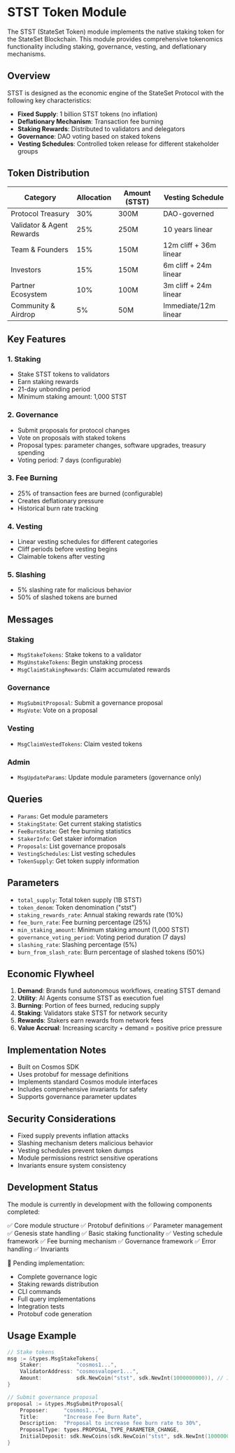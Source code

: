 # STST Token Module

The STST (StateSet Token) module implements the native staking token for the StateSet Blockchain. This module provides comprehensive tokenomics functionality including staking, governance, vesting, and deflationary mechanisms.

## Overview

STST is designed as the economic engine of the StateSet Protocol with the following key characteristics:

- **Fixed Supply**: 1 billion STST tokens (no inflation)
- **Deflationary Mechanism**: Transaction fee burning
- **Staking Rewards**: Distributed to validators and delegators
- **Governance**: DAO voting based on staked tokens
- **Vesting Schedules**: Controlled token release for different stakeholder groups

## Token Distribution

| Category | Allocation | Amount (STST) | Vesting Schedule |
|----------|------------|---------------|------------------|
| Protocol Treasury | 30% | 300M | DAO-governed |
| Validator & Agent Rewards | 25% | 250M | 10 years linear |
| Team & Founders | 15% | 150M | 12m cliff + 36m linear |
| Investors | 15% | 150M | 6m cliff + 24m linear |
| Partner Ecosystem | 10% | 100M | 3m cliff + 24m linear |
| Community & Airdrop | 5% | 50M | Immediate/12m linear |

## Key Features

### 1. Staking
- Stake STST tokens to validators
- Earn staking rewards
- 21-day unbonding period
- Minimum staking amount: 1,000 STST

### 2. Governance
- Submit proposals for protocol changes
- Vote on proposals with staked tokens
- Proposal types: parameter changes, software upgrades, treasury spending
- Voting period: 7 days (configurable)

### 3. Fee Burning
- 25% of transaction fees are burned (configurable)
- Creates deflationary pressure
- Historical burn rate tracking

### 4. Vesting
- Linear vesting schedules for different categories
- Cliff periods before vesting begins
- Claimable tokens after vesting

### 5. Slashing
- 5% slashing rate for malicious behavior
- 50% of slashed tokens are burned

## Messages

### Staking
- `MsgStakeTokens`: Stake tokens to a validator
- `MsgUnstakeTokens`: Begin unstaking process
- `MsgClaimStakingRewards`: Claim accumulated rewards

### Governance
- `MsgSubmitProposal`: Submit a governance proposal
- `MsgVote`: Vote on a proposal

### Vesting
- `MsgClaimVestedTokens`: Claim vested tokens

### Admin
- `MsgUpdateParams`: Update module parameters (governance only)

## Queries

- `Params`: Get module parameters
- `StakingState`: Get current staking statistics
- `FeeBurnState`: Get fee burning statistics
- `StakerInfo`: Get staker information
- `Proposals`: List governance proposals
- `VestingSchedules`: List vesting schedules
- `TokenSupply`: Get token supply information

## Parameters

- `total_supply`: Total token supply (1B STST)
- `token_denom`: Token denomination ("stst")
- `staking_rewards_rate`: Annual staking rewards rate (10%)
- `fee_burn_rate`: Fee burning percentage (25%)
- `min_staking_amount`: Minimum staking amount (1,000 STST)
- `governance_voting_period`: Voting period duration (7 days)
- `slashing_rate`: Slashing percentage (5%)
- `burn_from_slash_rate`: Burn percentage of slashed tokens (50%)

## Economic Flywheel

1. **Demand**: Brands fund autonomous workflows, creating STST demand
2. **Utility**: AI Agents consume STST as execution fuel
3. **Burning**: Portion of fees burned, reducing supply
4. **Staking**: Validators stake STST for network security
5. **Rewards**: Stakers earn rewards from network fees
6. **Value Accrual**: Increasing scarcity + demand = positive price pressure

## Implementation Notes

- Built on Cosmos SDK
- Uses protobuf for message definitions
- Implements standard Cosmos module interfaces
- Includes comprehensive invariants for safety
- Supports governance parameter updates

## Security Considerations

- Fixed supply prevents inflation attacks
- Slashing mechanism deters malicious behavior
- Vesting schedules prevent token dumps
- Module permissions restrict sensitive operations
- Invariants ensure system consistency

## Development Status

The module is currently in development with the following components completed:

✅ Core module structure
✅ Protobuf definitions
✅ Parameter management
✅ Genesis state handling
✅ Basic staking functionality
✅ Vesting schedule framework
✅ Fee burning mechanism
✅ Governance framework
✅ Error handling
✅ Invariants

🚧 Pending implementation:
- Complete governance logic
- Staking rewards distribution
- CLI commands
- Full query implementations
- Integration tests
- Protobuf code generation

## Usage Example

```go
// Stake tokens
msg := &types.MsgStakeTokens{
    Staker:           "cosmos1...",
    ValidatorAddress: "cosmosvaloper1...",
    Amount:           sdk.NewCoin("stst", sdk.NewInt(1000000000)), // 1000 STST
}

// Submit governance proposal
proposal := &types.MsgSubmitProposal{
    Proposer:     "cosmos1...",
    Title:        "Increase Fee Burn Rate",
    Description:  "Proposal to increase fee burn rate to 30%",
    ProposalType: types.PROPOSAL_TYPE_PARAMETER_CHANGE,
    InitialDeposit: sdk.NewCoins(sdk.NewCoin("stst", sdk.NewInt(1000000000))),
}
```